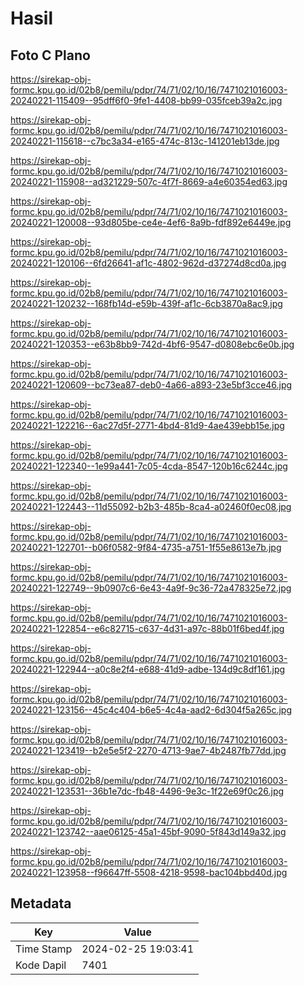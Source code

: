 # Hasil

## Foto C Plano

https://sirekap-obj-formc.kpu.go.id/02b8/pemilu/pdpr/74/71/02/10/16/7471021016003-20240221-115409--95dff6f0-9fe1-4408-bb99-035fceb39a2c.jpg

https://sirekap-obj-formc.kpu.go.id/02b8/pemilu/pdpr/74/71/02/10/16/7471021016003-20240221-115618--c7bc3a34-e165-474c-813c-141201eb13de.jpg

https://sirekap-obj-formc.kpu.go.id/02b8/pemilu/pdpr/74/71/02/10/16/7471021016003-20240221-115908--ad321229-507c-4f7f-8669-a4e60354ed63.jpg

https://sirekap-obj-formc.kpu.go.id/02b8/pemilu/pdpr/74/71/02/10/16/7471021016003-20240221-120008--93d805be-ce4e-4ef6-8a9b-fdf892e6449e.jpg

https://sirekap-obj-formc.kpu.go.id/02b8/pemilu/pdpr/74/71/02/10/16/7471021016003-20240221-120106--6fd26641-af1c-4802-962d-d37274d8cd0a.jpg

https://sirekap-obj-formc.kpu.go.id/02b8/pemilu/pdpr/74/71/02/10/16/7471021016003-20240221-120232--168fb14d-e59b-439f-af1c-6cb3870a8ac9.jpg

https://sirekap-obj-formc.kpu.go.id/02b8/pemilu/pdpr/74/71/02/10/16/7471021016003-20240221-120353--e63b8bb9-742d-4bf6-9547-d0808ebc6e0b.jpg

https://sirekap-obj-formc.kpu.go.id/02b8/pemilu/pdpr/74/71/02/10/16/7471021016003-20240221-120609--bc73ea87-deb0-4a66-a893-23e5bf3cce46.jpg

https://sirekap-obj-formc.kpu.go.id/02b8/pemilu/pdpr/74/71/02/10/16/7471021016003-20240221-122216--6ac27d5f-2771-4bd4-81d9-4ae439ebb15e.jpg

https://sirekap-obj-formc.kpu.go.id/02b8/pemilu/pdpr/74/71/02/10/16/7471021016003-20240221-122340--1e99a441-7c05-4cda-8547-120b16c6244c.jpg

https://sirekap-obj-formc.kpu.go.id/02b8/pemilu/pdpr/74/71/02/10/16/7471021016003-20240221-122443--11d55092-b2b3-485b-8ca4-a02460f0ec08.jpg

https://sirekap-obj-formc.kpu.go.id/02b8/pemilu/pdpr/74/71/02/10/16/7471021016003-20240221-122701--b06f0582-9f84-4735-a751-1f55e8613e7b.jpg

https://sirekap-obj-formc.kpu.go.id/02b8/pemilu/pdpr/74/71/02/10/16/7471021016003-20240221-122749--9b0907c6-6e43-4a9f-9c36-72a478325e72.jpg

https://sirekap-obj-formc.kpu.go.id/02b8/pemilu/pdpr/74/71/02/10/16/7471021016003-20240221-122854--e6c82715-c637-4d31-a97c-88b01f6bed4f.jpg

https://sirekap-obj-formc.kpu.go.id/02b8/pemilu/pdpr/74/71/02/10/16/7471021016003-20240221-122944--a0c8e2f4-e688-41d9-adbe-134d9c8df161.jpg

https://sirekap-obj-formc.kpu.go.id/02b8/pemilu/pdpr/74/71/02/10/16/7471021016003-20240221-123156--45c4c404-b6e5-4c4a-aad2-6d304f5a265c.jpg

https://sirekap-obj-formc.kpu.go.id/02b8/pemilu/pdpr/74/71/02/10/16/7471021016003-20240221-123419--b2e5e5f2-2270-4713-9ae7-4b2487fb77dd.jpg

https://sirekap-obj-formc.kpu.go.id/02b8/pemilu/pdpr/74/71/02/10/16/7471021016003-20240221-123531--36b1e7dc-fb48-4496-9e3c-1f22e69f0c26.jpg

https://sirekap-obj-formc.kpu.go.id/02b8/pemilu/pdpr/74/71/02/10/16/7471021016003-20240221-123742--aae06125-45a1-45bf-9090-5f843d149a32.jpg

https://sirekap-obj-formc.kpu.go.id/02b8/pemilu/pdpr/74/71/02/10/16/7471021016003-20240221-123958--f96647ff-5508-4218-9598-bac104bbd40d.jpg


## Metadata

| Key        | Value               |
| ---------- | ------------------- |
| Time Stamp | 2024-02-25 19:03:41 |
| Kode Dapil | 7401                |



